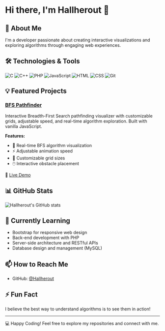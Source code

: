 # Hi there, I'm Hallherout 👋

## 🚀 About Me
I'm a developer passionate about creating interactive visualizations and exploring algorithms through engaging web experiences.

## 🛠️ Technologies & Tools
![C](https://img.shields.io/badge/-C-A8B9CC?style=flat-square&logo=c&logoColor=black)
![C++](https://img.shields.io/badge/-C++-00599C?style=flat-square&logo=cplusplus&logoColor=white)
![PHP](https://img.shields.io/badge/-PHP-777BB4?style=flat-square&logo=php&logoColor=white)
![JavaScript](https://img.shields.io/badge/-JavaScript-F7DF1E?style=flat-square&logo=javascript&logoColor=black)
![HTML](https://img.shields.io/badge/-HTML-E34F26?style=flat-square&logo=html5&logoColor=white)
![CSS](https://img.shields.io/badge/-CSS-1572B6?style=flat-square&logo=css&logoColor=white)
![Git](https://img.shields.io/badge/-Git-F05032?style=flat-square&logo=git&logoColor=white)

## 💡 Featured Projects

### [BFS Pathfinder](https://github.com/Hallherout/bfs-pathfinder)
Interactive Breadth-First Search pathfinding visualizer with customizable grids, adjustable speed, and real-time algorithm exploration. Built with vanilla JavaScript.

**Features:**
- 🎯 Real-time BFS algorithm visualization
- ⚡ Adjustable animation speed
- 🎨 Customizable grid sizes
- 🖱️ Interactive obstacle placement

🔗 [Live Demo](https://hallherout.github.io/bfs-pathfinder/)

## 📊 GitHub Stats
![Hallherout's GitHub stats](https://github-readme-stats.vercel.app/api?username=Hallherout&show_icons=true&theme=github_dark)

## 🌱 Currently Learning
- Bootstrap for responsive web design
- Back-end development with PHP
- Server-side architecture and RESTful APIs
- Database design and management (MySQL)

## 📫 How to Reach Me
- GitHub: [@Hallherout](https://github.com/Hallherout)

## ⚡ Fun Fact
I believe the best way to understand algorithms is to see them in action!

---

💻 Happy Coding! Feel free to explore my repositories and connect with me.